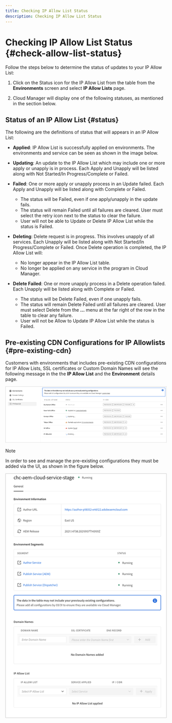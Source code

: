 ```yaml
---
title: Checking IP Allow List Status
description: Checking IP Allow List Status
---
```


# Checking IP Allow List Status {#check-allow-list-status}

Follow the steps below to determine the status of updates to your IP Allow List:

1. Click on the Status icon for the IP Allow List from the table from the **Environments** screen and select **IP Allow Lists** page.

1. Cloud Manager will display one of the following statuses, as mentioned in the section below.

## Status of an IP Allow List {#status}

The following are the definitions of status that will appears in an IP Allow List:

* **Applied**: IP Allow List is successfully applied on environments.  The environments and service can be seen as shown in the image below.

* **Updating**: An update to the IP Allow List which may include one or more apply or unapply is in process. Each Apply and Unapply will be  listed along with Not Started/In Progress/Complete or Failed.

* **Failed**: One or more apply or unapply process in an Update failed. Each Apply and Unapply will be  listed along with Complete or Failed.
   * The status will be Failed, even if one apply/unapply in the update fails. 
   * The status will remain Failed until all failures are cleared. User must select the retry icon next to the status to clear the failure.
   * User will not be able to Update or Delete IP Allow List while the status is Failed.

* **Deleting**: Delete request is in progress. This involves unapply of all services. Each Unapply will be  listed along with Not Started/In Progress/Complete or Failed.
Once Delete operation is completed, the IP Allow List will:
   * No longer appear in the IP Allow List table.
   * No longer be applied on any service in the program in Cloud Manager.

* **Delete Failed**: One or more unapply process in a Delete operation failed. Each Unapply will be  listed along with Complete or Failed.

   * The status will be Delete Failed, even if one unapply fails. 
   * The status will remain Delete Failed until all failures are cleared. User must select Delete from the **...** menu at the far right of the row in the table to clear any failure. 
   * User will not be Allow to Update IP Allow List while the status is Failed.

## Pre-existing CDN Configurations for IP Allowlists {#pre-existing-cdn}

Customers with environments that includes pre-existing CDN configurations for IP Allow Lists, SSL certificates or Custom Domain Names will see the following message in the the **IP Allow List** and the **Environment** details page. 

![](/help/implementing/cloud-manager/assets/ip-allow-list-1.png)

>[!NOTE]
>In order to see and manage the pre-existing configurations they must be added via the UI, as shown in the figure below.

![](/help/implementing/cloud-manager/assets/ip-allow-list-2.png)

